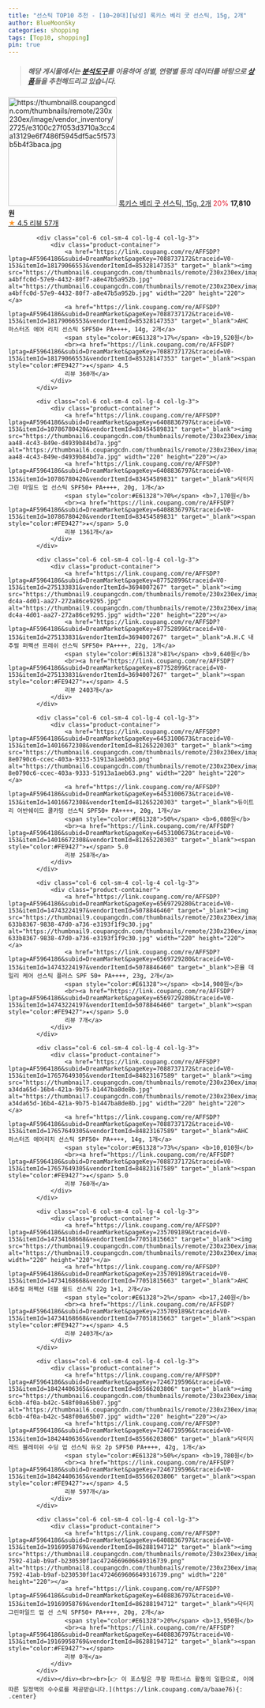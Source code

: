 ```yaml
---
title: "선스틱 TOP10 추천 - [10~20대][남성] 록키스 베리 굿 선스틱, 15g, 2개"
author: BlueMoonSky
categories: shopping
tags: [Top10, shopping]
pin: true
---
```


> ##### 해당 게시물에서는 [**분석도구**](https://itemscout.io/)를 이용하여 **성별**, **연령별** 등의 데이터를 바탕으로 [**상품**](https://link.coupang.com/a/baae76)들을 추천해드리고 있습니다.
<div class="container"><div class="row">
            <div class="col-6 col-sm-4 col-lg-4 col-lg-3">
                <div class="product-container">
                    <a href="https://link.coupang.com/re/AFFSDP?lptag=AF5964186&subid=DreamMarket&pageKey=1930596358&traceid=V0-153&itemId=3277367746&vendorItemId=82376258649" target="_blank"><img src="https://thumbnail8.coupangcdn.com/thumbnails/remote/230x230ex/image/vendor_inventory/2725/e3100c27f053d3710a3cc4a13129e6f7486f5945df5ac5f573b5b4f3baca.jpg" alt="https://thumbnail8.coupangcdn.com/thumbnails/remote/230x230ex/image/vendor_inventory/2725/e3100c27f053d3710a3cc4a13129e6f7486f5945df5ac5f573b5b4f3baca.jpg" width="220" height="220"></a>
                    <a href="https://link.coupang.com/re/AFFSDP?lptag=AF5964186&subid=DreamMarket&pageKey=1930596358&traceid=V0-153&itemId=3277367746&vendorItemId=82376258649" target="_blank">록키스 베리 굿 선스틱, 15g, 2개</a>
                    <span style="color:#E61328">20%</span> <b>17,810원</b>
                    <br><a href="https://link.coupang.com/re/AFFSDP?lptag=AF5964186&subid=DreamMarket&pageKey=1930596358&traceid=V0-153&itemId=3277367746&vendorItemId=82376258649" target="_blank"><span style="color:#FE9427">★</span> 4.5
                    리뷰 57개</a>
                </div>
            </div>
            
            <div class="col-6 col-sm-4 col-lg-4 col-lg-3">
                <div class="product-container">
                    <a href="https://link.coupang.com/re/AFFSDP?lptag=AF5964186&subid=DreamMarket&pageKey=7088737172&traceid=V0-153&itemId=18179066553&vendorItemId=85328147353" target="_blank"><img src="https://thumbnail6.coupangcdn.com/thumbnails/remote/230x230ex/image/retail/images/3133757101726123-a4bffc0d-57e9-4432-80f7-a8e47b5a952b.jpg" alt="https://thumbnail6.coupangcdn.com/thumbnails/remote/230x230ex/image/retail/images/3133757101726123-a4bffc0d-57e9-4432-80f7-a8e47b5a952b.jpg" width="220" height="220"></a>
                    <a href="https://link.coupang.com/re/AFFSDP?lptag=AF5964186&subid=DreamMarket&pageKey=7088737172&traceid=V0-153&itemId=18179066553&vendorItemId=85328147353" target="_blank">AHC 마스터즈 에어 리치 선스틱 SPF50+ PA++++, 14g, 2개</a>
                    <span style="color:#E61328">17%</span> <b>19,520원</b>
                    <br><a href="https://link.coupang.com/re/AFFSDP?lptag=AF5964186&subid=DreamMarket&pageKey=7088737172&traceid=V0-153&itemId=18179066553&vendorItemId=85328147353" target="_blank"><span style="color:#FE9427">★</span> 4.5
                    리뷰 360개</a>
                </div>
            </div>
            
            <div class="col-6 col-sm-4 col-lg-4 col-lg-3">
                <div class="product-container">
                    <a href="https://link.coupang.com/re/AFFSDP?lptag=AF5964186&subid=DreamMarket&pageKey=6408836797&traceid=V0-153&itemId=10786780420&vendorItemId=83454589831" target="_blank"><img src="https://thumbnail6.coupangcdn.com/thumbnails/remote/230x230ex/image/retail/images/2022/10/12/18/7/2e5ea977-aa48-4c43-849e-d4939b84bd7a.jpg" alt="https://thumbnail6.coupangcdn.com/thumbnails/remote/230x230ex/image/retail/images/2022/10/12/18/7/2e5ea977-aa48-4c43-849e-d4939b84bd7a.jpg" width="220" height="220"></a>
                    <a href="https://link.coupang.com/re/AFFSDP?lptag=AF5964186&subid=DreamMarket&pageKey=6408836797&traceid=V0-153&itemId=10786780420&vendorItemId=83454589831" target="_blank">닥터지 그린 마일드 업 선스틱 SPF50+ PA++++, 20g, 1개</a>
                    <span style="color:#E61328">70%</span> <b>7,170원</b>
                    <br><a href="https://link.coupang.com/re/AFFSDP?lptag=AF5964186&subid=DreamMarket&pageKey=6408836797&traceid=V0-153&itemId=10786780420&vendorItemId=83454589831" target="_blank"><span style="color:#FE9427">★</span> 5.0
                    리뷰 1361개</a>
                </div>
            </div>
            
            <div class="col-6 col-sm-4 col-lg-4 col-lg-3">
                <div class="product-container">
                    <a href="https://link.coupang.com/re/AFFSDP?lptag=AF5964186&subid=DreamMarket&pageKey=87752899&traceid=V0-153&itemId=275133831&vendorItemId=3694007267" target="_blank"><img src="https://thumbnail9.coupangcdn.com/thumbnails/remote/230x230ex/image/product/image/vendoritem/2018/05/23/3666425821/d5bb9f7a-dc4a-4d01-aa27-272a86ce9295.jpg" alt="https://thumbnail9.coupangcdn.com/thumbnails/remote/230x230ex/image/product/image/vendoritem/2018/05/23/3666425821/d5bb9f7a-dc4a-4d01-aa27-272a86ce9295.jpg" width="220" height="220"></a>
                    <a href="https://link.coupang.com/re/AFFSDP?lptag=AF5964186&subid=DreamMarket&pageKey=87752899&traceid=V0-153&itemId=275133831&vendorItemId=3694007267" target="_blank">A.H.C 내추럴 퍼펙션 프레쉬 선스틱 SPF50+ PA++++, 22g, 1개</a>
                    <span style="color:#E61328">81%</span> <b>9,640원</b>
                    <br><a href="https://link.coupang.com/re/AFFSDP?lptag=AF5964186&subid=DreamMarket&pageKey=87752899&traceid=V0-153&itemId=275133831&vendorItemId=3694007267" target="_blank"><span style="color:#FE9427">★</span> 4.5
                    리뷰 2403개</a>
                </div>
            </div>
            
            <div class="col-6 col-sm-4 col-lg-4 col-lg-3">
                <div class="product-container">
                    <a href="https://link.coupang.com/re/AFFSDP?lptag=AF5964186&subid=DreamMarket&pageKey=6453100673&traceid=V0-153&itemId=14016672308&vendorItemId=81265220303" target="_blank"><img src="https://thumbnail6.coupangcdn.com/thumbnails/remote/230x230ex/image/retail/images/5297320394956270-8e0790c6-ccec-403a-9333-51913a1aeb63.png" alt="https://thumbnail6.coupangcdn.com/thumbnails/remote/230x230ex/image/retail/images/5297320394956270-8e0790c6-ccec-403a-9333-51913a1aeb63.png" width="220" height="220"></a>
                    <a href="https://link.coupang.com/re/AFFSDP?lptag=AF5964186&subid=DreamMarket&pageKey=6453100673&traceid=V0-153&itemId=14016672308&vendorItemId=81265220303" target="_blank">듀이트리 어반쉐이드 쿨카밍 선스틱 SPF50+ PA++++, 20g, 1개</a>
                    <span style="color:#E61328">50%</span> <b>6,080원</b>
                    <br><a href="https://link.coupang.com/re/AFFSDP?lptag=AF5964186&subid=DreamMarket&pageKey=6453100673&traceid=V0-153&itemId=14016672308&vendorItemId=81265220303" target="_blank"><span style="color:#FE9427">★</span> 5.0
                    리뷰 258개</a>
                </div>
            </div>
            
            <div class="col-6 col-sm-4 col-lg-4 col-lg-3">
                <div class="product-container">
                    <a href="https://link.coupang.com/re/AFFSDP?lptag=AF5964186&subid=DreamMarket&pageKey=6569729280&traceid=V0-153&itemId=14743224197&vendorItemId=5078846460" target="_blank"><img src="https://thumbnail9.coupangcdn.com/thumbnails/remote/230x230ex/image/retail/images/579553639491484-633b8367-9838-47d0-a736-e3193f1f9c30.jpg" alt="https://thumbnail9.coupangcdn.com/thumbnails/remote/230x230ex/image/retail/images/579553639491484-633b8367-9838-47d0-a736-e3193f1f9c30.jpg" width="220" height="220"></a>
                    <a href="https://link.coupang.com/re/AFFSDP?lptag=AF5964186&subid=DreamMarket&pageKey=6569729280&traceid=V0-153&itemId=14743224197&vendorItemId=5078846460" target="_blank">은율 데일리 케어 선스틱 플러스 SPF 50+ PA++++, 23g, 2개</a>
                    <span style="color:#E61328"></span> <b>14,900원</b>
                    <br><a href="https://link.coupang.com/re/AFFSDP?lptag=AF5964186&subid=DreamMarket&pageKey=6569729280&traceid=V0-153&itemId=14743224197&vendorItemId=5078846460" target="_blank"><span style="color:#FE9427">★</span> 5.0
                    리뷰 7개</a>
                </div>
            </div>
            
            <div class="col-6 col-sm-4 col-lg-4 col-lg-3">
                <div class="product-container">
                    <a href="https://link.coupang.com/re/AFFSDP?lptag=AF5964186&subid=DreamMarket&pageKey=7088737172&traceid=V0-153&itemId=17657649305&vendorItemId=84823167589" target="_blank"><img src="https://thumbnail7.coupangcdn.com/thumbnails/remote/230x230ex/image/retail/images/1869504475819381-a34da65d-16b4-421a-9b75-b1447ba8de8b.jpg" alt="https://thumbnail7.coupangcdn.com/thumbnails/remote/230x230ex/image/retail/images/1869504475819381-a34da65d-16b4-421a-9b75-b1447ba8de8b.jpg" width="220" height="220"></a>
                    <a href="https://link.coupang.com/re/AFFSDP?lptag=AF5964186&subid=DreamMarket&pageKey=7088737172&traceid=V0-153&itemId=17657649305&vendorItemId=84823167589" target="_blank">AHC 마스터즈 에어리치 선스틱 SPF50+ PA++++, 14g, 1개</a>
                    <span style="color:#E61328">73%</span> <b>10,010원</b>
                    <br><a href="https://link.coupang.com/re/AFFSDP?lptag=AF5964186&subid=DreamMarket&pageKey=7088737172&traceid=V0-153&itemId=17657649305&vendorItemId=84823167589" target="_blank"><span style="color:#FE9427">★</span> 5.0
                    리뷰 760개</a>
                </div>
            </div>
            
            <div class="col-6 col-sm-4 col-lg-4 col-lg-3">
                <div class="product-container">
                    <a href="https://link.coupang.com/re/AFFSDP?lptag=AF5964186&subid=DreamMarket&pageKey=235709189&traceid=V0-153&itemId=14734168668&vendorItemId=77051815663" target="_blank"><img src="https://thumbnail9.coupangcdn.com/thumbnails/remote/230x230ex/image/vendor_inventory/6261/c031112662f98b2e44bec0f87d3ba99d5f68f4e86095a2049e95a2524639.jpg" alt="https://thumbnail9.coupangcdn.com/thumbnails/remote/230x230ex/image/vendor_inventory/6261/c031112662f98b2e44bec0f87d3ba99d5f68f4e86095a2049e95a2524639.jpg" width="220" height="220"></a>
                    <a href="https://link.coupang.com/re/AFFSDP?lptag=AF5964186&subid=DreamMarket&pageKey=235709189&traceid=V0-153&itemId=14734168668&vendorItemId=77051815663" target="_blank">AHC 내추럴 퍼펙션 더블 쉴드 선스틱 22g 1+1, 2개</a>
                    <span style="color:#E61328">2%</span> <b>17,240원</b>
                    <br><a href="https://link.coupang.com/re/AFFSDP?lptag=AF5964186&subid=DreamMarket&pageKey=235709189&traceid=V0-153&itemId=14734168668&vendorItemId=77051815663" target="_blank"><span style="color:#FE9427">★</span> 4.5
                    리뷰 2403개</a>
                </div>
            </div>
            
            <div class="col-6 col-sm-4 col-lg-4 col-lg-3">
                <div class="product-container">
                    <a href="https://link.coupang.com/re/AFFSDP?lptag=AF5964186&subid=DreamMarket&pageKey=7246719596&traceid=V0-153&itemId=18424406365&vendorItemId=85566203806" target="_blank"><img src="https://thumbnail6.coupangcdn.com/thumbnails/remote/230x230ex/image/retail/images/2023/04/05/18/6/b2ca8865-6cbb-4f0a-b42c-548f00a65b07.jpg" alt="https://thumbnail6.coupangcdn.com/thumbnails/remote/230x230ex/image/retail/images/2023/04/05/18/6/b2ca8865-6cbb-4f0a-b42c-548f00a65b07.jpg" width="220" height="220"></a>
                    <a href="https://link.coupang.com/re/AFFSDP?lptag=AF5964186&subid=DreamMarket&pageKey=7246719596&traceid=V0-153&itemId=18424406365&vendorItemId=85566203806" target="_blank">닥터지 레드 블레미쉬 수딩 업 선스틱 듀오 2p SPF50 PA++++, 42g, 1개</a>
                    <span style="color:#E61328">50%</span> <b>19,780원</b>
                    <br><a href="https://link.coupang.com/re/AFFSDP?lptag=AF5964186&subid=DreamMarket&pageKey=7246719596&traceid=V0-153&itemId=18424406365&vendorItemId=85566203806" target="_blank"><span style="color:#FE9427">★</span> 4.5
                    리뷰 597개</a>
                </div>
            </div>
            
            <div class="col-6 col-sm-4 col-lg-4 col-lg-3">
                <div class="product-container">
                    <a href="https://link.coupang.com/re/AFFSDP?lptag=AF5964186&subid=DreamMarket&pageKey=6408836797&traceid=V0-153&itemId=19169958769&vendorItemId=86288194712" target="_blank"><img src="https://thumbnail8.coupangcdn.com/thumbnails/remote/230x230ex/image/retail/images/446450df-7592-41ab-b9af-b230530f1ac4724669606649316739.png" alt="https://thumbnail8.coupangcdn.com/thumbnails/remote/230x230ex/image/retail/images/446450df-7592-41ab-b9af-b230530f1ac4724669606649316739.png" width="220" height="220"></a>
                    <a href="https://link.coupang.com/re/AFFSDP?lptag=AF5964186&subid=DreamMarket&pageKey=6408836797&traceid=V0-153&itemId=19169958769&vendorItemId=86288194712" target="_blank">닥터지 그린마일드 업 선 스틱 SPF50+ PA++++, 20g, 2개</a>
                    <span style="color:#E61328">20%</span> <b>13,950원</b>
                    <br><a href="https://link.coupang.com/re/AFFSDP?lptag=AF5964186&subid=DreamMarket&pageKey=6408836797&traceid=V0-153&itemId=19169958769&vendorItemId=86288194712" target="_blank"><span style="color:#FE9427">★</span> 
                    리뷰 0개</a>
                </div>
            </div>
            </div></div><br><br>[👉 이 포스팅은 쿠팡 파트너스 활동의 일환으로, 이에 따른 일정액의 수수료를 제공받습니다.](https://link.coupang.com/a/baae76){: .center}